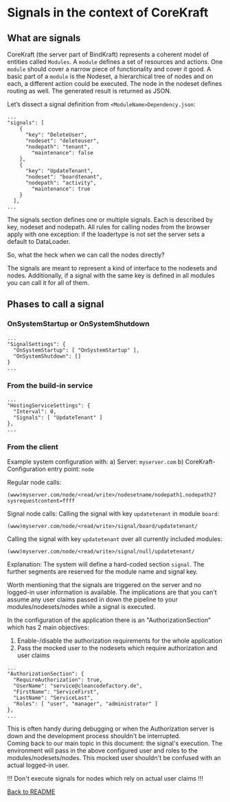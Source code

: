 <!-- header
{
  "title": "Trigger signals for the back-end",
	"description": "How to trigger signals for the back-end to react on environmental changes",
  "keywords": [ "signal", "mass calling nodes" ]
}
-->
# Signals in the context of CoreKraft #
## What are signals ##
CoreKraft (the server part of BindKraft) represents a coherent model of entities called `Modules`. A `module` defines a set of resources and actions. One `module` should cover a narrow piece of functionality and cover it good. A basic part of a `module` is the Nodeset, a hierarchical tree of nodes and on each, a different action could be executed. The node in the nodeset defines routing as well. The generated result is returned as JSON.

Let’s dissect a signal definition from `<ModuleName>Dependency.json`:
``` 
...
"signals": [
    {
      "key": "DeleteUser",
      "nodeset": "deleteuser",
      "nodepath": "tenant",
	    "maintenance": false
    },
    {
      "key": "UpdateTenant",
      "nodeset": "boardtenant",
      "nodepath": "activity",
	    "maintenance": true
    }
  ],
... 
```

The signals section defines one or multiple signals. Each is described by key, nodeset and nodepath. All rules for calling nodes from the browser apply with one exception: if the loadertype is not set the server sets a default to DataLoader.

So, what the heck when we can call the nodes directly?

The signals are meant to represent a kind of interface to the nodesets and nodes. Additionally, if a signal with the same key is defined in all modules you can call it for all of them.

## Phases to call a signal ## 

### OnSystemStartup or OnSystemShutdown ###
```
...
"SignalSettings": {
  "OnSystemStartup": [ "OnSystemStartup" ],
  "OnSystemShutdown": []
}
...
```

### From the build-in service ###
```
...
"HostingServiceSettings": {
  "Interval": 0,
  "Signals": [ "UpdateTenant" ]
},
...
```

### From the client ###
Example system configuration with:
a)	Server: `myserver.com`
b)	CoreKraft-Configuration entry point: `node`

Regular node calls:
```
(www)myserver.com/node/<read/write>/nodesetname/nodepath1.nodepath2?sysrequestcontent=ffff
```

Signal node calls:
Calling the signal with key `updatetenant` in module `board`:
```
(www)myserver.com/node/<read/write>/signal/board/updatetenant/
```

Calling the signal with key `updatetenant` over all currently included modules:
```
(www)myserver.com/node/<read/write>/signal/null/updatetenant/
```

Explanation:
The system will define a hard-coded section `signal`. The further segments are reserved for the module name and signal key.

Worth mentioning that the signals are triggered on the server and no logged-in user information is available. The implications are that you can't assume any user claims passed in down the pipeline to your modules/nodesets/nodes while a signal is executed. 

In the configuration of the application there is an "AuthorizationSection" which has 2 main objectives:
1. Enable-/disable the authorization requirements for the whole application
2. Pass the mocked user to the nodesets which require authorization and user claims

```
...
"AuthorizationSection": {
  "RequireAuthorization": true,
  "UserName": "service@cleancodefactory.de",
  "FirstName": "ServiceFirst",
  "LastName": "ServiceLast",
  "Roles": [ "user", "manager", "administrator" ]
},
...
```
This is often handy during debugging or when the Authorization server is down and the development process shouldn't be interrupted.  
Coming back to our main topic in this document: the signal's execution. The environment will pass in the above configured user and roles to the modules/nodesets/nodes. This mocked user shouldn't be confused with an actual logged-in user.

!!! Don't execute signals for nodes which rely on actual user claims !!!

[Back to README](../../../README.md)

